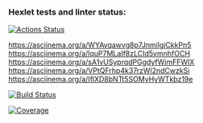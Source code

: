 ### Hexlet tests and linter status:
[![Actions Status](https://github.com/kov-ekate/php-project-48/actions/workflows/hexlet-check.yml/badge.svg)](https://github.com/kov-ekate/php-project-48/actions)

https://asciinema.org/a/WYAvqawvg8p7JnmilgjCkkPn5
https://asciinema.org/a/lquP7MLaIf8zLCId5vmnhfOCH
https://asciinema.org/a/sA1vUSyprqdPGgdyfWimFFWIX
https://asciinema.org/a/VPtQFrhp4k37rzWl2ndCwzkSi
https://asciinema.org/a/IflXD8bNTt5SOMyHyWTkbz19e

[![Build Status](https://github.com/kov-ekate/php-project-48/actions/workflows/CI.yml/badge.svg)](https://github.com/kov-ekate/php-project-48/actions/workflows/CI.yml)

[![Coverage](https://sonarcloud.io/api/project_badges/measure?project=kov-ekate_php-project-48&metric=coverage)](https://sonarcloud.io/summary/new_code?id=kov-ekate_php-project-48)